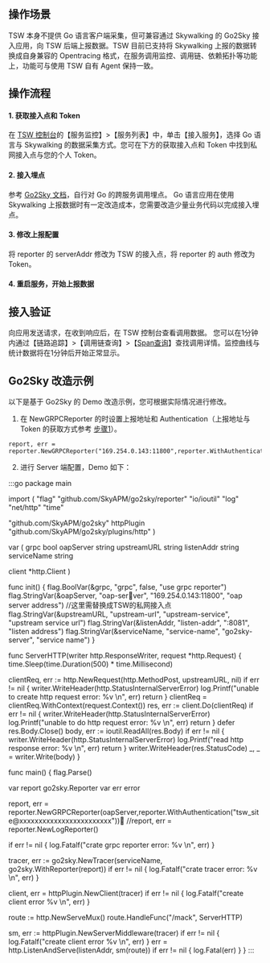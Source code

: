 ## 操作场景
TSW 本身不提供 Go 语言客户端采集，但可兼容通过 Skywalking 的 Go2Sky 接入应用，向 TSW 后端上报数据。TSW 目前已支持将 Skywalking 上报的数据转换成自身兼容的 Opentracing 格式，在服务调用监控、调用链、依赖拓扑等功能上，功能可与使用 TSW 自有 Agent 保持一致。

## 操作流程
[](id:step1)
#### 1. 获取接入点和 Token
在 [TSW 控制台](https://console.cloud.tencent.com/tsw)的【服务监控】>【服务列表】中，单击【接入服务】，选择 Go 语言与 Skywalking 的数据采集方式。您可在下方的获取接入点和 Token 中找到私网接入点与您的个人 Token。

#### 2. 接入埋点
参考 [Go2Sky 文档](https://github.com/SkyAPM/go2sky)，自行对 Go 的跨服务调用埋点。
Go 语言应用在使用 Skywalking 上报数据时有一定改造成本，您需要改造少量业务代码以完成接入埋点。

#### 3. 修改上报配置
将 reporter 的 serverAddr 修改为 TSW 的接入点，将 reporter 的 auth 修改为 Token。

#### 4. 重启服务，开始上报数据

## 接入验证
向应用发送请求，在收到响应后，在 TSW 控制台查看调用数据。
您可以在1分钟内通过【链路追踪】>【调用链查询】>【[Span查询](https://console.cloud.tencent.com/tsw/trace?rid=1&tab=span)】查找调用详情。监控曲线与统计数据将在1分钟后开始正常显示。

## Go2Sky 改造示例
以下是基于 Go2Sky 的 Demo 改造示例，您可根据实际情况进行修改。
1. 在 NewGRPCReporter 的时设置上报地址和 Authentication（上报地址与 Token 的获取方式参考 [步骤1](#step1)）。
```
report, err = reporter.NewGRPCReporter("169.254.0.143:11800",reporter.WithAuthentication("tsw_site@xxxxxxxxxx"))
```

2. 进行 Server 端配置，Demo 如下：
<dx-codeblock>
:::go
package main

import (
"flag"
   "github.com/SkyAPM/go2sky/reporter"
   "io/ioutil"
   "log"
   "net/http"
   "time"

   "github.com/SkyAPM/go2sky"
   httpPlugin "github.com/SkyAPM/go2sky/plugins/http"
)

var (
   grpc        bool
   oapServer   string
   upstreamURL string
   listenAddr  string
   serviceName string

   client *http.Client
)

func init() {
flag.BoolVar(&grpc, "grpc", false, "use grpc reporter")
flag.StringVar(&oapServer, "oap-server", "169.254.0.143:11800", "oap server address") //这里需替换成TSW的私网接入点
flag.StringVar(&upstreamURL, "upstream-url", "upstream-service", "upstream service url")
flag.StringVar(&listenAddr, "listen-addr", ":8081", "listen address")
flag.StringVar(&serviceName, "service-name", "go2sky-server", "service name")
}

func ServerHTTP(writer http.ResponseWriter, request *http.Request) {
time.Sleep(time.Duration(500) * time.Millisecond)

   clientReq, err := http.NewRequest(http.MethodPost, upstreamURL, nil)
if err != nil {
      writer.WriteHeader(http.StatusInternalServerError)
log.Printf("unable to create http request error: %v \n", err)
return
   }
   clientReq = clientReq.WithContext(request.Context())
   res, err := client.Do(clientReq)
if err != nil {
      writer.WriteHeader(http.StatusInternalServerError)
log.Printf("unable to do http request error: %v \n", err)
return
   }
defer res.Body.Close()
   body, err := ioutil.ReadAll(res.Body)
if err != nil {
      writer.WriteHeader(http.StatusInternalServerError)
log.Printf("read http response error: %v \n", err)
return
   }
   writer.WriteHeader(res.StatusCode)
   _, _ = writer.Write(body)
}

func main() {
flag.Parse()

var report go2sky.Reporter
   var err error

   report, err = reporter.NewGRPCReporter(oapServer,reporter.WithAuthentication("tsw_site@xxxxxxxxxxxxxxxxxxxxxxxx"))
//report, err = reporter.NewLogReporter()

   if err != nil {
log.Fatalf("crate grpc reporter error: %v \n", err)
   }

   tracer, err := go2sky.NewTracer(serviceName, go2sky.WithReporter(report))
if err != nil {
log.Fatalf("crate tracer error: %v \n", err)
   }

   client, err = httpPlugin.NewClient(tracer)
if err != nil {
log.Fatalf("create client error %v \n", err)
   }

   route := http.NewServeMux()
   route.HandleFunc("/mack", ServerHTTP)

   sm, err := httpPlugin.NewServerMiddleware(tracer)
if err != nil {
log.Fatalf("create client error %v \n", err)
   }
   err = http.ListenAndServe(listenAddr, sm(route))
if err != nil {
log.Fatal(err)
   }
}
:::
</dx-codeblock>



